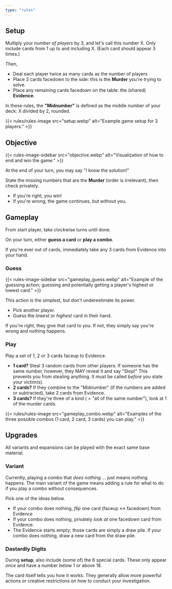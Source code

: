 ```yaml
---
type: "rules"
---
```


## Setup

Multiply your _number of players_ by 3, and let's call this number X. Only include cards from 1 up to and including X. (Each card should appear 3 times.)

Then,
* Deal each player twice as many cards as the number of players
* Place 3 cards facedown to the side: this is the **Murder** you're trying to solve.
* Place any remaining cards facedown on the table: the (shared) **Evidence**.

In these rules, the **"Midnumber"** is defined as the middle number of your deck: X divided by 2, rounded.

{{< rules/rules-image src="setup.webp" alt="Example game setup for 3 players." >}}


## Objective

{{<  rules-image-sidebar src="objective.webp" alt="Visualization of how to end and win the game." >}}

At the end of your turn, you may say "I know the solution!" 

State the missing numbers that are the **Murder** (order is irrelevant), then check privately.
* If you're right, you win!
* If you're wrong, the game continues, but without you.



## Gameplay

From start player, take clockwise turns until done.

On your turn, either **guess a card** or **play a combo**.

If you're ever out of cards, immediately take any 3 cards from Evidence into your hand.

### Guess

{{<  rules-image-sidebar src="gameplay_guess.webp" alt="Example of the guessing action; guessing and potentially getting a player's highest or lowest card." >}}

This action is the simplest, but don't underestimate its power.

* Pick another player. 
* Guess the _lowest_ or _highest_ card in their hand. 

If you're right, they give that card to you. If not, they simply say you're wrong and nothing happens.



### Play

Play a set of 1, 2 or 3 cards faceup to Evidence.
* **1 card?** Steal 3 random cards from other players. If someone has the same number, however, they MAY reveal it and say "Stop!" This prevents you from stealing anything. It must be called _before_ you state your victim(s).
* **2 cards?** If they combine to the "Midnumber" (if the numbers are added or subtracted), take 2 cards from Evidence.
* **3 cards?** If they're three of a kind ( = "all of the same number"), look at 1 of the murder cards.

{{< rules/rules-image src="gameplay_combo.webp" alt="Examples of the three possible combos (1 card, 2 card, 3 cards) you can play." >}}



## Upgrades

All variants and expansions can be played with the exact same base material.

### Variant

Currently, playing a combo that _does nothing_ ... just means nothing happens. The main variant of the game means adding a rule for what to do if you play a combo without consequences. 

Pick one of the ideas below.

* If your combo does nothing, _flip_ one card (faceup <-> facedown) from Evidence
* If your combo does nothing, privately _look at_ one facedown card from Evidence.
* The Evidence starts empty; those cards are simply a draw pile. If your combo does nothing, draw a new card from the draw pile.


### Dastardly Digits

During **setup**, also include (some of) the 6 special cards. These only appear _once_ and have a number below 1 or above 18.

The card itself tells you how it works. They generally allow more powerful actions or creative restrictions on how to conduct your investigation.


